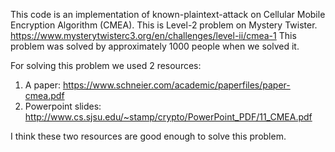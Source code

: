 
This code is an implementation of known-plaintext-attack on Cellular Mobile Encryption Algorithm (CMEA). 
This is Level-2 problem on Mystery Twister. https://www.mysterytwisterc3.org/en/challenges/level-ii/cmea-1
This problem was solved by approximately 1000 people when we solved it. 


For solving this problem we used 2 resources: 
1. A paper: https://www.schneier.com/academic/paperfiles/paper-cmea.pdf
2. Powerpoint slides: http://www.cs.sjsu.edu/~stamp/crypto/PowerPoint_PDF/11_CMEA.pdf

I think these two resources are good enough to solve this problem. 
